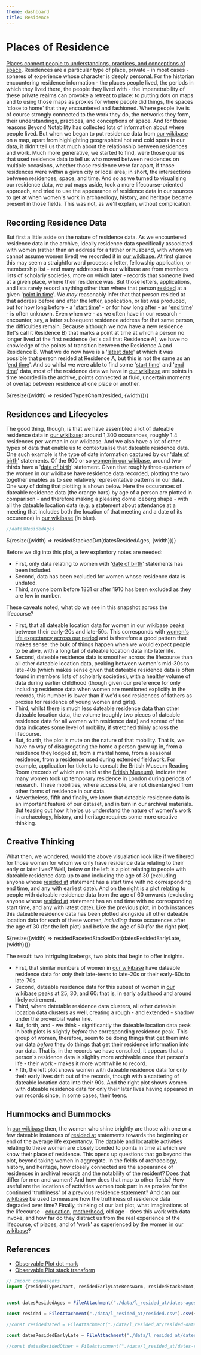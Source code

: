 ```yaml
---
theme: dashboard
title: Residence
---
```


# Places of Residence

[Places connect people to understandings, practices, and conceptions of space](https://thefutureoflandscape.wordpress.com/landscapespacepolitics-an-essay/). Residences are a particular type of place, private - in most cases - spheres of experience whose character is deeply personal. For the historian encountering residence information - the places people lived, the periods in which they lived there, the people they lived with - the impenetrability of these private realms can provoke a retreat to place: to putting dots on maps and to using those maps as proxies for where people did things, the spaces 'close to home' that they encountered and fashioned. Where people live is of course strongly connected to the work they do, the networks they form, their understandings, practices, and conceptions of space. And for those reasons Beyond Notability has collected lots of information about where people lived. But when we began to put residence data from [our wikibase](https://beyond-notability.wikibase.cloud/) on a map, apart from highlighting geographical hot and cold spots in our data, it didn't tell us that much about the relationship between residences and work. Much more generative, we started to find, were those queries that used residence data to tell us who moved between residences on multiple occasions, whether those residence were far apart, if those residences were *within* a given city or local area; in short, the intersections between residences, space, and time. And so as we turned to visualising our residence data, we put maps aside, took a more lifecourse-oriented approach, and tried to use the appearance of residence data in our sources to get at when women's work in archaeology, history, and heritage became present in those fields. This was not, as we'll explain, without complication.

## Recording Residence Data

But first a little aside on the nature of residence data. As we encountered residence data in the archive, ideally residence data specifically associated with women (rather than an address for a father or husband, with whom we cannot assume women lived) we recorded it in [our wikibase](https://beyond-notability.wikibase.cloud/). At first glance this may seem a straightforward process: a letter, fellowship application, or membership list - and many addresses in our wikibase are from members lists of scholarly societies, more on which later - records that someone lived at a given place, where their residence was. But those letters, applications, and lists rarely record anything other than where that person [resided](https://beyond-notability.wikibase.cloud/wiki/Property:P29) at a given '[point in time](https://beyond-notability.wikibase.cloud/wiki/Property:P1)'. We *may* reasonably infer that that person resided at that address before and after the letter, application, or list was produced, but for how long before - a '[start time](https://beyond-notability.wikibase.cloud/wiki/Property:P27)' - or for how long after - an '[end time](https://beyond-notability.wikibase.cloud/wiki/Property:P28)' - is often unknown. Even when we - as we often have in our research - encounter, say, a latter subsequent residence address for that same person, the difficulties remain. Because although we now have a new residence (let's call it Residence B) that marks a point at time at which a person no longer lived at the first residence (let's call that Residence A), we have no knowledge of the points of transition between the Residence A and Residence B. What we do now have is a '[latest date](https://beyond-notability.wikibase.cloud/wiki/Property:P51)' at which it was possible that person resided at Residence A, but this is not the same as an '[end time](https://beyond-notability.wikibase.cloud/wiki/Property:P28)'. And so whilst we were able to find some '[start time](https://beyond-notability.wikibase.cloud/wiki/Property:P27)' and '[end time](https://beyond-notability.wikibase.cloud/wiki/Property:P28)' data, most of the residence data we have in [our wikibase](https://beyond-notability.wikibase.cloud/) are points in time recorded in the archive, points connected at fluid, uncertain moments of overlap between residence at one place or another.

<div class="grid grid-cols-1">
  <div class="card">
    ${resize((width) => residedTypesChart(resided, {width}))}
  </div>
</div>

## Residences and Lifecycles

The good thing, though, is that we have assembled a lot of dateable residence data in [our wikibase](https://beyond-notability.wikibase.cloud/): around 1,300 occurances, roughly 1.4 residences per woman in our wikibase. And we also have a lot of other types of data that enable us to contextualise that dateable residence data. One such example is the type of date information captured by our '[date of birth](https://beyond-notability.wikibase.cloud/wiki/Property:P26)' statements. Of the 900 or so [women in our wikibase](https://beyond-notability.wikibase.cloud/w/index.php?title=Special:WhatLinksHere/Item:Q3&limit=500), around two-thirds have a '[date of birth](https://beyond-notability.wikibase.cloud/wiki/Property:P26)' statement. Given that roughly three-quarters of the women in our wikibase have residence data recorded, plotting the two together enables us to see relatively representative patterns in our data. One way of doing that plotting is shown below. Here the occurances of dateable residence data (the orange bars) by age of a person are plotted in comparison - and therefore making a pleasing dome iceberg shape - with all the dateable location data (e.g. a statement about attendance at a meeting that includes both the location of that meeting and a date of its occurence) in [our wikibase](https://beyond-notability.wikibase.cloud/) (in blue).

```js
//datesResidedAges
```

<div class="grid grid-cols-1">
  <div class="card">
    ${resize((width) => residedStackedDot(datesResidedAges, {width}))}
  </div>
</div>

Before we dig into this plot, a few explantory notes are needed:

- First, only data relating to women with '[date of birth](https://beyond-notability.wikibase.cloud/wiki/Property:P26)' statements has been included.
- Second, data has been excluded for women whose residence data is undated.
- Third, anyone born before 1831 or after 1910 has been excluded as they are few in number.

These caveats noted, what do we see in this snapshot across the lifecourse?

- First, that all dateable location data for women in our wikibase peaks between their early-20s and late-50s. This corresponds with [women's life expectancy across our period](https://www.ons.gov.uk/peoplepopulationandcommunity/birthsdeathsandmarriages/lifeexpectancies/articles/howhaslifeexpectancychangedovertime/2015-09-09) and is therefore a good pattern that makes sense: the bulk of things happen when we would expect people to be alive, with a long tail of dateable location data into later life.
- Second, dateable residence data is smoother across the lifecourse than all other dateable location data, peaking between women's mid-30s to late-40s (which makes sense given that dateable residence data is often found in members lists of scholarly societies), with a healthy volume of data during earlier childhood (though given our preference for only including residence data when women are mentioned explicitly in the records, this number is lower than if we'd used residences of fathers as proxies for residence of young women and girls).
- Third, whilst there is much less dateable residence data than other dateable location data, the volume (roughly two pieces of dateable residence data for all women with residence data) and spread of the data indicates some level of mobility, if stretched thinly across the lifecourse.
- But, fourth, the plot is mute on the nature of that mobility. That is, we have no way of disagregating the home a person grow up in, from a residence they lodged at, from a marital home, from a seasonal residence, from a residence used during extended fieldwork. For example, application for tickets to consult the British Museum Reading Room (records of which are held at the [British Museum](https://discovery.nationalarchives.gov.uk/details/r/C80)), indicate that many women took up temporary residence in London during periods of research. These mobilities, where accessible, are not disentangled from other forms of residence in our data.
- Nevertheless, fifth and finally, we know that dateable residence data is an important feature of our dataset, and in turn in our archival materials. But teasing out how it helps us understand the nature of women's work in archaeology, history, and heritage requires some more creative thinking.

## Creative Thinking

What then, we wondered, would the above visualation look like if we filtered for those women for whom we only have residence data relating to their early or later lives? Well, below on the left is a plot relating to people with dateable residence data up to and including the age of 30 (excluding anyone whose [resided at](https://beyond-notability.wikibase.cloud/wiki/Property:P29) statement has a start time with no corresponding end time, and any with earliest date). And on the right is a plot relating to people with dateable residence data from the age of 60 onwards (excluding anyone whose [resided at](https://beyond-notability.wikibase.cloud/wiki/Property:P29) statement has an end time with no corresponding start time, and any with latest date). Like the previous plot, in both instances this dateable residence data has been plotted alongside all other dateable location data for each of these women, *including* those occurences after the age of 30 (for the left plot) and before the age of 60 (for the right plot). 

<div class="grid grid-cols-1">
  <div class="card">
    ${resize((width) => residedFacetedStackedDot(datesResidedEarlyLate, {width}))}
  </div>
</div>

The result: two intriguing icebergs, two plots that begin to offer insights.

- First, that similar numbers of women in [our wikibase](https://beyond-notability.wikibase.cloud/) have dateable residence data for *only* their late-teens to late-20s or their early-60s to late-70s.
- Second, dateable residence data for this subset of women in [our wikibase](https://beyond-notability.wikibase.cloud/) peaks at 25, 30, and 60: that is, in early adulthood and around likely retirement.
- Third, where datetable residence data clusters, all other dateable location data clusters as well, creating a rough - and extended - shadow under the proverbial water line.
- But, forth, and - we think - significantly the dateable location data peak in both plots is slightly *before* the corresponding residence peak. This group of women, therefore, seem to be doing things that get them into our data *before* they do things that get their residence information into our data. That is, in the records we have consulted, it appears that a person's residence data is slighlty more archivable once that person's life - their work - makes it more worthwhile to record.
- Fifth, the left plot shows women with dateable residence data for only their early lives drift out of the records, though with a scattering of dateable location data into their 90s. And the right plot shows women with dateable residence data for only their later lives having appeared in our records since, in some cases, their teens.

## Hummocks and Bummocks

In [our wikibase](https://beyond-notability.wikibase.cloud/) then, the women who shine brightly are those with one or a few dateable instances of [resided at](https://beyond-notability.wikibase.cloud/wiki/Property:P29) statements towards the beginning or end of the average life expentancy. The datable and locatable activities relating to these women are closely bonded to points in time at which we know their place of residence. This opens up questions that go beyond the plot, beyond taking women in aggregate. In the fields of archaeology, history, and heritage, how closely connected are the appearance of residences in archival records and the notability of the resident? Does that differ for men and women? And how does that map to other fields? How useful are the locations of activities women took part in as proxies for the continued 'truthiness' of a previous residence statement? And can [our wikibase](https://beyond-notability.wikibase.cloud/) be used to measure how the truthiness of residence data degraded over time? Finally, thinking of our last plot, what imaginations of the lifecourse - [education](https://beyond-notability.github.io/beyond-notability-observable-essays/education.html), [motherhood](https://beyond-notability.github.io/beyond-notability-observable-essays/mothers.html), old age - does this work with data invoke, and how far do they distract us from the real experience of the lifecourse, of places, and of 'work' as experienced by the women in [our wikibase](https://beyond-notability.wikibase.cloud/)?

## References

- [Observable Plot dot mark](https://observablehq.com/plot/marks/dot)
- [Observable Plot stack transform](https://observablehq.com/plot/transforms/stack)





```js
// Import components
import {residedTypesChart, residedEarlyLateBeeswarm, residedStackedDot, residedFacetedStackedDot} from "./components/resided.js";
```




```js

const datesResidedAges = FileAttachment("./data/l_resided_at/dates-ages.csv").csv({typed: true})

const resided = FileAttachment("./data/l_resided_at/resided.csv").csv({typed: true})

//const residedDated = FileAttachment("./data/l_resided_at/resided-dated.csv").csv({typed: true})

const datesResidedEarlyLate = FileAttachment("./data/l_resided_at/dates-resided-early-late.csv").csv({typed: true})

//const datesResidedOther = FileAttachment("./data/l_resided_at/dates-resided-other.csv").csv({typed: true})

```
